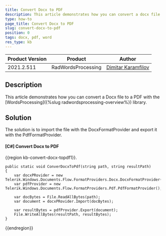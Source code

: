 ```yaml
---
title: Convert Docx to PDF
description: This article demonstrates how you can convert a docx file to a PDF with the WordsProcessing library.
type: how-to 
page_title: Convert Docx to PDF
slug: convert-docx-to-pdf
position: 0
tags: docx, pdf, word
res_type: kb
---
```


|Product Version|Product|Author|
|----|----|----|
|2021.2.511|RadWordsProcessing|[Dimitar Karamfilov](https://www.telerik.com/blogs/author/dimitar-karamfilov)|

## Description

This article demonstrates how you can convert a Docx file to a PDF with the [WordsProcessing]({%slug radwordsprocessing-overview%}) library.

## Solution

The solution is to import the file with the DocxFormatProvider and export it with the PdfFormatProvider. 

#### [C#] Convert Docx to PDF

{{region kb-convert-docx-topdf1}}.

    public static void ConverDocxToPdf(string path, string resultPath)
    {
        var docxPRovider = new Telerik.Windows.Documents.Flow.FormatProviders.Docx.DocxFormatProvider();
        var pdfProvider = new Telerik.Windows.Documents.Flow.FormatProviders.Pdf.PdfFormatProvider();
    
        var docBytes = File.ReadAllBytes(path);
        var document = docxPRovider.Import(docBytes);
    
        var resultBytes = pdfProvider.Export(document);
        File.WriteAllBytes(resultPath, resultBytes);
    }

{{endregion}}

